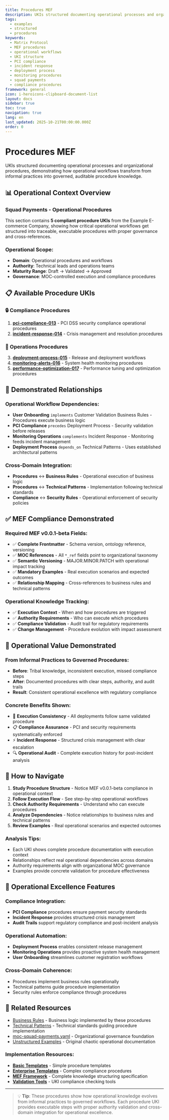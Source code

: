 ```yaml
---
title: Procedures MEF
description: UKIs structured documenting operational processes and organizational procedures
tags:
  - examples
  - structured
  - procedures
keywords:
  - Matrix Protocol
  - MEF procedures
  - operational workflows
  - UKI structure
  - PCI compliance
  - incident response
  - deployment process
  - monitoring procedures
  - squad payments
  - compliance procedures
framework: general
icon: i-heroicons-clipboard-document-list
layout: docs
sidebar: true
toc: true
navigation: true
lang: en
last_updated: 2025-10-21T00:00:00.000Z
order: 0
---
```

# Procedures MEF

UKIs structured documenting operational processes and organizational procedures, demonstrating how operational workflows transform from informal practices into governed, auditable procedure knowledge.

## 📊 Operational Context Overview

### Squad Payments - Operational Procedures

This section contains **5 compliant procedure UKIs** from the Example E-commerce Company, showing how critical operational workflows get structured into traceable, executable procedures with proper governance and cross-references.

### Operational Scope:
- **Domain**: Operational procedures and workflows
- **Authority**: Technical leads and operations teams
- **Maturity Range**: Draft → Validated → Approved
- **Governance**: MOC-controlled execution and compliance procedures

## 📋 Available Procedure UKIs

### 🔒 Compliance Procedures
1. **[pci-compliance-013](uki-pay-pci-compliance-013.yaml)** - PCI DSS security compliance operational procedures
2. **[incident-response-014](uki-pay-incident-response-014.yaml)** - Crisis management and resolution procedures

### 🚀 Operations Procedures
3. **[deployment-process-015](uki-pay-deployment-process-015.yaml)** - Release and deployment workflows
4. **[monitoring-alerts-016](uki-pay-monitoring-alerts-016.yaml)** - System health monitoring procedures
5. **[performance-optimization-017](uki-pay-performance-optimization-017.yaml)** - Performance tuning and optimization procedures

## 🔗 Demonstrated Relationships

### Operational Workflow Dependencies:
- **User Onboarding** `implements` Customer Validation Business Rules - Procedures execute business logic
- **PCI Compliance** `precedes` Deployment Process - Security validation before releases
- **Monitoring Operations** `complements` Incident Response - Monitoring feeds incident management
- **Deployment Process** `depends_on` Technical Patterns - Uses established architectural patterns

### Cross-Domain Integration:
- **Procedures** ↔ **Business Rules** - Operational execution of business logic
- **Procedures** ↔ **Technical Patterns** - Implementation following technical standards
- **Compliance** ↔ **Security Rules** - Operational enforcement of security policies

## ✅ MEF Compliance Demonstrated

### Required MEF v0.0.1-beta Fields:
- ✅ **Complete Frontmatter** - Schema version, ontology reference, versioning
- ✅ **MOC References** - All `*_ref` fields point to organizational taxonomy
- ✅ **Semantic Versioning** - MAJOR.MINOR.PATCH with operational impact tracking
- ✅ **Mandatory Examples** - Real execution scenarios and expected outcomes
- ✅ **Relationship Mapping** - Cross-references to business rules and technical patterns

### Operational Knowledge Tracking:
- ✅ **Execution Context** - When and how procedures are triggered
- ✅ **Authority Requirements** - Who can execute which procedures
- ✅ **Compliance Validation** - Audit trail for regulatory requirements
- ✅ **Change Management** - Procedure evolution with impact assessment

## 🎯 Operational Value Demonstrated

### From Informal Practices to Governed Procedures:
- **Before**: Tribal knowledge, inconsistent execution, missed compliance steps
- **After**: Documented procedures with clear steps, authority, and audit trails
- **Result**: Consistent operational excellence with regulatory compliance

### Concrete Benefits Shown:
- 🎯 **Execution Consistency** - All deployments follow same validated procedure
- 📋 **Compliance Assurance** - PCI and security requirements systematically enforced
- ⚡ **Incident Response** - Structured crisis management with clear escalation
- 🔍 **Operational Audit** - Complete execution history for post-incident analysis

## 🎯 How to Navigate

1. **Study Procedure Structure** - Notice MEF v0.0.1-beta compliance in operational context
2. **Follow Execution Flow** - See step-by-step operational workflows
3. **Check Authority Requirements** - Understand who can execute procedures
4. **Analyze Dependencies** - Notice relationships to business rules and technical patterns
5. **Review Examples** - Real operational scenarios and expected outcomes

### Analysis Tips:
- Each UKI shows complete procedure documentation with execution context
- Relationships reflect real operational dependencies across domains
- Authority requirements align with organizational MOC governance
- Examples provide concrete validation for procedure effectiveness

## 🎯 Operational Excellence Features

### Compliance Integration:
- **PCI Compliance** procedures ensure payment security standards
- **Incident Response** provides structured crisis management
- **Audit Trails** support regulatory compliance and post-incident analysis

### Operational Automation:
- **Deployment Process** enables consistent release management
- **Monitoring Operations** provides proactive system health management
- **User Onboarding** streamlines customer registration workflows

### Cross-Domain Coherence:
- Procedures implement business rules operationally
- Technical patterns guide procedure implementation
- Security rules enforce compliance through procedures

## 📖 Related Resources

- [Business Rules](../business-rules/) - Business logic implemented by these procedures
- [Technical Patterns](../technical-patterns/) - Technical standards guiding procedure implementation
- [moc-squad-payments.yaml](../../moc-squad-payments) - Organizational governance foundation
- [Unstructured Examples](../../unstructured/) - Original chaotic operational documentation

### Implementation Resources:
- **[Basic Templates](../../../../manual/templates/basic/)** - Simple procedure templates
- **[Enterprise Templates](../../../../manual/templates/enterprise/)** - Complex compliance procedures
- **[MEF Framework](../../../../frameworks/mef/)** - Complete knowledge structuring specification
- **[Validation Tools](../../../../manual/tools/)** - UKI compliance checking tools

---

> 💡 **Tip**: These procedures show how operational knowledge evolves from informal practices to governed workflows. Each procedure UKI provides executable steps with proper authority validation and cross-domain integration for operational excellence.